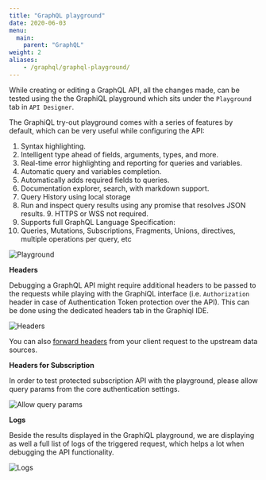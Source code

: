 ```yaml
---
title: "GraphQL playground"
date: 2020-06-03
menu:
  main:
    parent: "GraphQL"
weight: 2
aliases:
    - /graphql/graphql-playground/
---
```


While creating or editing a GraphQL API, all the changes made, can be tested using the the GraphiQL playground which sits under the `Playground` tab in `API Designer`.

The GraphiQL try-out playground comes with a series of features by default, which can be very useful while configuring the API:
  1.  Syntax highlighting.
  2.  Intelligent type ahead of fields, arguments, types, and more.
  3.  Real-time error highlighting and reporting for queries and variables.
  4.  Automatic query and variables completion.
  5.  Automatically adds required fields to queries.
  6.  Documentation explorer, search, with markdown support.
  7.  Query History using local storage
  8.  Run and inspect query results using any promise that resolves JSON results. 9.  HTTPS or WSS not required.
  10. Supports full GraphQL Language Specification:
  11. Queries, Mutations, Subscriptions, Fragments, Unions, directives, multiple operations per query, etc

![Playground](/docs/img/dashboard/udg/getting-started/playground.png)

  **Headers**

  Debugging a GraphQL API might require additional headers to be passed to the requests while playing with the GraphiQL interface (i.e. `Authorization` header in case of Authentication Token protection over the API). This can be done using the dedicated headers tab in the Graphiql IDE.

![Headers](/docs/img/dashboard/udg/getting-started/headers.png)

  You can also [forward headers](/docs/universal-data-graph/udg-getting-started/header-forwarding/) from your client request to the upstream data sources.

  **Headers for Subscription**
  
  In order to test protected subscription API with the playground, please allow query params from the core authentication settings.

  ![Allow query params](/docs/img/dashboard/udg/getting-started/query_params.png)


  **Logs**

  Beside the results displayed in the GraphiQL playground, we are displaying as well a full list of logs of the triggered request, which helps a lot when debugging the API functionality.

![Logs](/docs/img/dashboard/udg/getting-started/logs.png)

